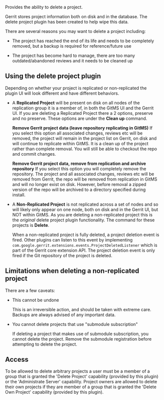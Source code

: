 
Provides the ability to delete a project.

Gerrit stores project information both on disk and in the database.
The delete project plugin has been created to help wipe this data.

There are several reasons you may want to delete a project including:

* The project has reached the end of its life and needs to be completely removed, but a backup is required for reference/future use

* The project has become hard to manage, there are too many outdated/abandoned reviews and it needs to be cleaned up

Using the delete project plugin
-----------

Depending on whether your project is replicated or non-replicated the plugin UI will look different and have different behaviors.

* A **Replicated Project** will be present on disk on all nodes of the replication group it is a member of, in both the GitMS UI and the Gerrit UI.
If you are deleting a Replicated Project there a 2 options, preserve and no preserve. These options are under the **Clean up** command.

	**Remove Gerrit project data (leave repository replicating in GitMS)**
	If you select this option all associated changes, reviews etc will be removed, the project will remain in the project list on Gerrit, on disk and will continue to replicate within GitMS. It is a clean up of the project rather than complete removal. You will still be able to checkout the repo and commit changes.

	**Remove Gerrit project data, remove from replication and archive repository**
	If you select this option you will completely remove the repository. The project and all associated changes, reviews etc will be removed from Gerrit, the repo will be removed from replication in GitMS and will no longer exist on disk.
	However, before removal a zipped version of the repo will be archived to a directory specified during install.

* A **Non-Replicated Project** is not replicated across a set of nodes and so will likely only appear on one node, both on disk and in the Gerrit UI, but NOT within GitMS.
	As you are deleting a non-replicated project this is the *original* delete project plugin functionality.
	The command for these projects is **Delete**.

	When a non-replicated project is fully deleted, a project deletion event is fired.
	Other plugins can listen to this event by implementing `com.google.gerrit.extensions.events.ProjectDeletedListener` which is part of the Gerrit core extension API.
	The project deletion event is only fired if the Git repository of the project is deleted.

Limitations when deleting a non-replicated project
-----------

There are a few caveats:

* This cannot be undone

	This is an irreversible action, and should be taken with extreme care. Backups are always advised of any important data.

* You cannot delete projects that use "submodule subscription"

	If deleting a project that makes use of submodule subscription, you cannot delete the project. Remove the submodule registration before attempting to delete the project.

Access
------

To be allowed to delete arbitrary projects a user must be a member of a group that is granted the 'Delete Project' capability (provided by this plugin) or the 'Administrate Server' capability. Project owners are allowed to delete their own projects if they are member of a group that is granted the 'Delete Own Project' capability (provided by this plugin).